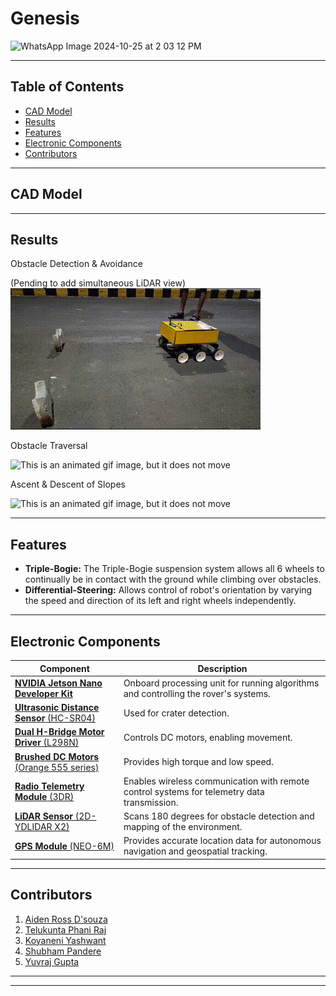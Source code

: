 
<h1>Genesis </h1>

![WhatsApp Image 2024-10-25 at 2 03 12 PM](https://github.com/user-attachments/assets/c10c910f-edeb-478d-b455-cd4e2b01907f)

<hr>

<h2>Table of Contents</h2>
<ul>
    <li><a href="#cad-model">CAD Model</a></li>
    <li><a href="#results">Results</a></li>
    <li><a href="#features">Features</a></li>
    <li><a href="#electronic-components">Electronic Components</a></li>
    <li><a href="#contributors">Contributors</a></li>
</ul>

<hr>
<h2 id="cad-model">CAD Model</h2>

<hr>
<h2 id="results">Results</h2>
<p>Obstacle Detection & Avoidance</p> (Pending to add simultaneous LiDAR view)
<img src="Hardware Results/Obstacle_Avoidance.gif" alt="This is an animated gif image, but it does not move"/>

<p>Obstacle Traversal</p>
<img src="ObstacleTraversal-ezgif.com-video-to-gif-converter.gif" alt="This is an animated gif image, but it does not move"/>

<p>Ascent & Descent of Slopes</p>
<img src="Hardware Results/slope-climbing.gif" alt="This is an animated gif image, but it does not move"/>

<hr>
<h2 id="features">Features</h2>
<ul>
    <li><strong>Triple-Bogie:</strong> The Triple-Bogie suspension system allows all 6 wheels to continually be in contact with the ground while climbing over obstacles.</li>
    <li><strong>Differential-Steering:</strong> Allows control of robot's orientation by varying the speed and direction of its left and right wheels independently.</li>
</ul>

<hr>
<h2 id="electronic-components"">Electronic Components</h2>
<table>
    <thead>
        <tr>
            <th>Component</th>
            <th>Description</th>
        </tr>
    </thead>
    <tbody>
        <tr>
            <td><strong><a href="https://developer.nvidia.com/embedded/learn/get-started-jetson-nano-devkit">NVIDIA Jetson Nano Developer Kit</strong></td>
            <td>Onboard processing unit for running algorithms and controlling the rover's systems.</td>
        </tr>
        <tr>
            <td><strong><a href="https://robu.in/product/hc-sr04-ultrasonic-range-finder/">Ultrasonic Distance Sensor</strong> (HC-SR04)</td>
            <td>Used for crater detection.</td>
        </tr>
        <tr>
            <td><strong><a href="https://robu.in/product/l298-based-motor-driver-module-2a/?gad_source=1&gclid=Cj0KCQiA88a5BhDPARIsAFj595j0NaM2Lfj_eYraevIwZysKTr-kVZ28lsaWH_gS7IoCaZoux05aGm8aAlJxEALw_wcB">Dual H-Bridge Motor Driver</strong> (L298N)</td>
            <td>Controls DC motors, enabling movement.</td>
        </tr>
        <tr>
            <td><strong><a href="https://robu.in/product/orange-12v-og555-100rpm-dc-motor-for-diy-projects-grade-a-quality/?gad_source=1&gclid=Cj0KCQiA88a5BhDPARIsAFj595jpCmlNNRR3RHPUAhHTt-rq6I9DZmrYxcQhBPRgoeCaK9RosNErPdcaAnxfEALw_wcB">Brushed DC Motors</strong> (Orange 555 series)</td>
            <td>Provides high torque and low speed.</td>
        </tr>
        <tr>
            <td><strong><a href="https://www.amazon.in/REES52-X7-3DR-Radio-Telemetry/dp/B0D2NWP1C4">Radio Telemetry Module</strong> (3DR)</td>
            <td>Enables wireless communication with remote control systems for telemetry data transmission.</td>
        </tr>
        <tr>
            <td><strong><a href="https://www.ydlidar.com/products/view/6.html">LiDAR Sensor</strong> (2D-YDLIDAR X2)</td>
            <td>Scans 180 degrees for obstacle detection and mapping of the environment.</td>
        </tr>
        <tr>
            <td><strong><a href="https://robu.in/product/neo-6m-gps-module-with-eprom-normal-quality/?gad_source=1&gclid=Cj0KCQiA88a5BhDPARIsAFj595hh9FolRdsCBVi75Ao_LT7rmVTv07fNt9tugggRdmlEWDNyp99YH_QaAjIGEALw_wcB">GPS Module</strong> (NEO-6M)</td>
            <td>Provides accurate location data for autonomous navigation and geospatial tracking.</td>
        </tr>
    </tbody>
</table>

<hr>
<h2 id='contributors'>Contributors</h2>
<ol>
<li><a href="https://www.linkedin.com/in/aiden-dsouza/" target="_blank">Aiden Ross D'souza</a></li>
<li><a href="mailto:phanirajtelukunta@gmail.com" target="_blank">Telukunta Phani Raj</a></li>
<li><a href="https://www.linkedin.com/in/koyaneni-yaswanth-988a92220/" target="_blank">Koyaneni Yashwant</a></li>
<li><a href="https://www.linkedin.com/in/shubham-pandere-72b240259/?originalSubdomain=in">Shubham Pandere</a></li>
<li><a href="https://www.linkedin.com/in/yuvraj-gupta11/" target="_blank">Yuvraj Gupta</a></li>
</ol>

<hr>
<hr>
